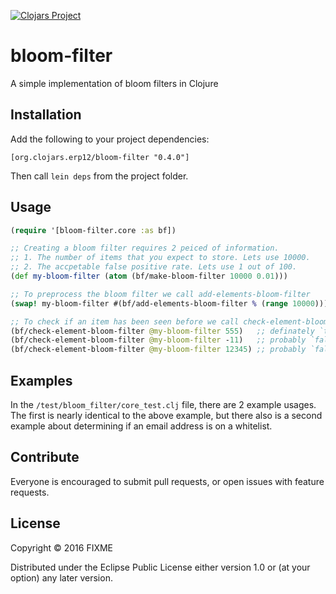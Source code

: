 [![Clojars Project](https://img.shields.io/clojars/v/org.clojars.erp12/bloom-filter.svg)](https://clojars.org/org.clojars.erp12/bloom-filter)

# bloom-filter

A simple implementation of bloom filters in Clojure


## Installation

Add the following to your project dependencies:

```
[org.clojars.erp12/bloom-filter "0.4.0"]
```

Then call `lein deps` from the project folder.


## Usage

```clj
(require '[bloom-filter.core :as bf])

;; Creating a bloom filter requires 2 peiced of information.
;; 1. The number of items that you expect to store. Lets use 10000.
;; 2. The accpetable false positive rate. Lets use 1 out of 100.
(def my-bloom-filter (atom (bf/make-bloom-filter 10000 0.01)))

;; To preprocess the bloom filter we call add-elements-bloom-filter
(swap! my-bloom-filter #(bf/add-elements-bloom-filter % (range 10000)))

;; To check if an item has been seen before we call check-element-bloom-filter
(bf/check-element-bloom-filter @my-bloom-filter 555)   ;; definately `true`
(bf/check-element-bloom-filter @my-bloom-filter -11)   ;; probably `false`
(bf/check-element-bloom-filter @my-bloom-filter 12345) ;; probably `false`

```

## Examples

In the `/test/bloom_filter/core_test.clj` file, there are 2 example usages. The first is nearly identical to the above example, but there also is a second example about determining if an email address is on a whitelist.


## Contribute

Everyone is encouraged to submit pull requests, or open issues with feature requests.

## License

Copyright © 2016 FIXME

Distributed under the Eclipse Public License either version 1.0 or (at
your option) any later version.
